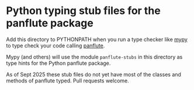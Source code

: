 Python typing stub files for the panflute package
=================================================

Add this directory to PYTHONPATH when you run a type checker like
[mypy](https://mypy-lang.org/) to type check your code calling
[panflute](https://scorreia.com/software/panflute/).

Mypy (and others) will use the module `panflute-stubs` in this directory as type hints
for the Python panflute package.

As of Sept 2025 these stub files do not yet have most of the classes and methods of
panflute typed. Pull requests welcome.
